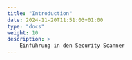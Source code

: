 ```yaml
---
title: "Introduction"
date: 2024-11-20T11:51:03+01:00
type: "docs"
weight: 10
description: >
    Einführung in den Security Scanner
---
```


